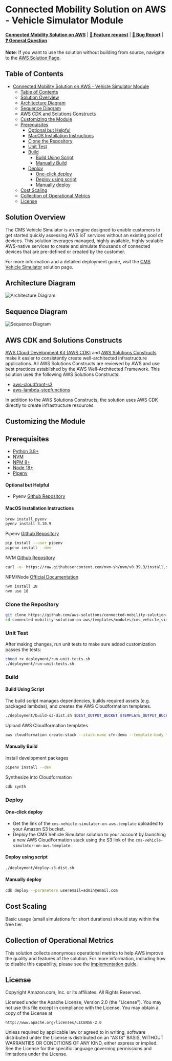 # Connected Mobility Solution on AWS - Vehicle Simulator Module

**[Connected Mobility Solution on AWS](https://aws.amazon.com/solutions/implementations/connected-mobility-solution-on-aws/)** | **[🚧 Feature request](https://github.com/aws-solutions/connected-mobility-solution-on-aws/issues/new?assignees=&labels=enhancement&template=feature_request.md&title=)** | **[🐛 Bug Report](https://github.com/aws-solutions/connected-mobility-solution-on-aws/issues/new?assignees=&labels=bug&template=bug_report.md&title=)** | **[❓ General Question](https://github.com/aws-solutions/connected-mobility-solution-on-aws/issues/new?assignees=&labels=question&template=general_question.md&title=)**

**Note**: If you want to use the solution without building from source, navigate to the [AWS Solution Page](https://dummy.com).

## Table of Contents
- [Connected Mobility Solution on AWS - Vehicle Simulator Module](#connected-mobility-solution-on-aws---vehicle-simulator-module)
  - [Table of Contents](#table-of-contents)
  - [Solution Overview](#solution-overview)
  - [Architecture Diagram](#architecture-diagram)
  - [Sequence Diagram](#sequence-diagram)
  - [AWS CDK and Solutions Constructs](#aws-cdk-and-solutions-constructs)
  - [Customizing the Module](#customizing-the-module)
  - [Prerequisites](#prerequisites)
      - [Optional but Helpful](#optional-but-helpful)
      - [MacOS Installation Instructions](#macos-installation-instructions)
    - [Clone the Repository](#clone-the-repository)
    - [Unit Test](#unit-test)
    - [Build](#build)
      - [Build Using Script](#build-using-script)
      - [Manually Build](#manually-build)
    - [Deploy](#deploy)
      - [One-click deploy](#one-click-deploy)
      - [Deploy using script](#deploy-using-script)
      - [Manually deploy](#manually-deploy)
  - [Cost Scaling](#cost-scaling)
  - [Collection of Operational Metrics](#collection-of-operational-metrics)
  - [License](#license)

## Solution Overview

The CMS Vehicle Simulator is an engine designed to enable customers to get started quickly assessing AWS IoT services
without an existing pool of devices. This solution leverages managed, highly available, highly scalable AWS-native
services to create and simulate thousands of connected devices that are pre-defined or created by the customer.

For more information and a detailed deployment guide, visit the
[CMS Vehicle Simulator](https://aws.amazon.com/solutions/implementations/cms-vehicle-simulator/) solution page.

## Architecture Diagram

![Architecture Diagram](./documentation/architecture/diagrams/cms-vehicle-simulator-architecture-diagram.svg)

## Sequence Diagram
![Sequence Diagram](./documentation/sequence/cms-vehicle-simulator-sequence-diagram.svg)

## AWS CDK and Solutions Constructs

[AWS Cloud Development Kit (AWS CDK)](https://aws.amazon.com/cdk/) and
[AWS Solutions Constructs](https://aws.amazon.com/solutions/constructs/) make it easier to consistently create
well-architected infrastructure applications. All AWS Solutions Constructs are reviewed by AWS and use best
practices established by the AWS Well-Architected Framework. This solution uses the following AWS Solutions Constructs:

- [aws-cloudfront-s3](https://docs.aws.amazon.com/solutions/latest/constructs/aws-cloudfront-s3.html)
- [aws-lambda-stepfunctions](https://docs.aws.amazon.com/solutions/latest/constructs/aws-lambda-stepfunctions.html)

In addition to the AWS Solutions Constructs, the solution uses AWS CDK directly to create infrastructure resources.

## Customizing the Module

## Prerequisites

- [Python 3.8+](https://www.python.org/downloads/)
- [NVM](https://github.com/nvm-sh/nvm)
- [NPM 8+](https://docs.npmjs.com/downloading-and-installing-node-js-and-npm)
- [Node 18+](https://docs.npmjs.com/downloading-and-installing-node-js-and-npm)
- [Pipenv](https://pipenv.pypa.io/en/latest/installation/)

#### Optional but Helpful

- Pyenv [Github Repository](https://github.com/pyenv/pyenv)

#### MacOS Installation Instructions

```bash
brew install pyenv
pyenv install 3.10.9
```

Pipenv [Github Repository](https://github.com/pypa/pipenv)

```bash
pip install --user pipenv
pipenv install --dev
```

NVM [Github Repository](https://github.com/nvm-sh/nvm)

```bash
curl -o- https://raw.githubusercontent.com/nvm-sh/nvm/v0.39.3/install.sh | bash
```

NPM/Node [Official Documentation](https://docs.npmjs.com/downloading-and-installing-node-js-and-npm)

```bash
nvm install 18
nvm use 18
```

### Clone the Repository

```bash
git clone https://github.com/aws-solutions/connected-mobility-solution-on-aws.git
cd connected-mobility-solution-on-aws/templates/modules/cms_vehicle_simulator_on_aws
```

### Unit Test

After making changes, run unit tests to make sure added customization passes the tests:

```bash
chmod +x deployment/run-unit-tests.sh
./deployment/run-unit-tests.sh
```

### Build

#### Build Using Script

The build script manages dependencies, builds required assets (e.g. packaged lambdas), and creates the
AWS Cloudformation templates.

```bash
./deployment/build-s3-dist.sh $DIST_OUTPUT_BUCKET $TEMPLATE_OUTPUT_BUCKET $SOLUTION_NAME $VERSION
```

Upload AWS Cloudformation templates

```bash
aws cloudformation create-stack --stack-name cfn-demo --template-body file://cfn-demo.yaml
```

#### Manually Build

Install development packages

```bash
pipenv install --dev
```

Synthesize into Cloudformation

```bash
cdk synth
```

### Deploy

#### One-click deploy

- Get the link of the `cms-vehicle-simulator-on-aws.template` uploaded to your Amazon S3 bucket.
- Deploy the CMS Vehicle Simulator solution to your account by launching a new AWS CloudFormation stack using
the S3 link of the `cms-vehicle-simulator-on-aws.template`.

#### Deploy using script

```bash
./deployment/deploy-s3-dist.sh
```

#### Manually deploy

```bash
cdk deploy --parameters useremail=admin@email.com
```

## Cost Scaling

Basic usage (small simulations for short durations) should stay within the free tier.

## Collection of Operational Metrics

This solution collects anonymous operational metrics to help AWS improve the quality and features of the solution. For
more information, including how to disable this capability, please see the
[implementation guide](https://docs.aws.amazon.com/solutions/latest/cms-vehicle-simulatorr/operational-metrics.html).

## License

Copyright Amazon.com, Inc. or its affiliates. All Rights Reserved.

Licensed under the Apache License, Version 2.0 (the "License").
You may not use this file except in compliance with the License.
You may obtain a copy of the License at

    http://www.apache.org/licenses/LICENSE-2.0

Unless required by applicable law or agreed to in writing, software
distributed under the License is distributed on an "AS IS" BASIS,
WITHOUT WARRANTIES OR CONDITIONS OF ANY KIND, either express or implied.
See the License for the specific language governing permissions and
limitations under the License.
